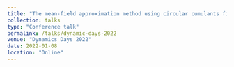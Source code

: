 ```yaml
---
title: "The mean-field approximation method using circular cumulants finds distinct effects of heterogeneity and noise on gamma oscillation"
collection: talks
type: "Conference talk"
permalink: /talks/dynamic-days-2022
venue: "Dynamics Days 2022"
date: 2022-01-08
location: "Online"
---
```

